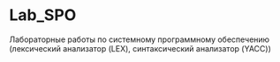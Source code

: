 # Lab_SPO
Лабораторные работы по системному программному обеспечению (лексический анализатор (LEX), синтаксический анализатор (YACC))
